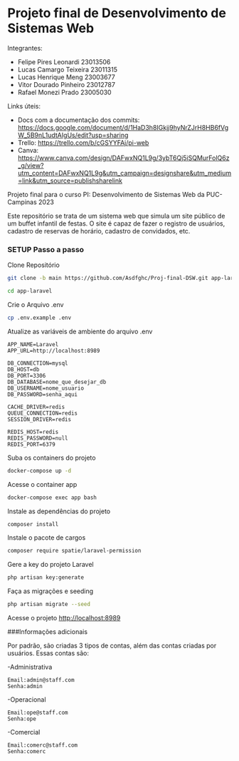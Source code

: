 # Projeto final de Desenvolvimento de Sistemas Web

Integrantes:
- Felipe Pires Leonardi 23013506
- Lucas Camargo Teixeira 23011315
- Lucas Henrique Meng 23003677
- Vitor Dourado Pinheiro 23012787
- Rafael Monezi Prado 23005030


Links úteis:
- Docs com a documentação dos commits: https://docs.google.com/document/d/1HaD3h8IGkjj9hyNrZJrH8HB6fVgW_5B9nL1udtAIgUs/edit?usp=sharing
- Trello: https://trello.com/b/cGSYYFAj/pi-web
- Canva: https://www.canva.com/design/DAFwxNQ1L9g/3ybT6Qj5iSQMurFolQ6z_g/view?utm_content=DAFwxNQ1L9g&utm_campaign=designshare&utm_medium=link&utm_source=publishsharelink

Projeto final para o curso PI: Desenvolvimento de Sistemas Web da PUC-Campinas 2023

Este repositório se trata de um sistema web que simula um site público de um buffet infantil de festas.
O site é capaz de fazer o registro de usuários, cadastro de reservas de horário, cadastro de convidados, etc.


### SETUP Passo a passo
Clone Repositório
```sh
git clone -b main https://github.com/Asdfghc/Proj-final-DSW.git app-laravel
```

```sh
cd app-laravel
```

Crie o Arquivo .env
```sh
cp .env.example .env
```


Atualize as variáveis de ambiente do arquivo .env
```dosini
APP_NAME=Laravel
APP_URL=http://localhost:8989

DB_CONNECTION=mysql
DB_HOST=db
DB_PORT=3306
DB_DATABASE=nome_que_desejar_db
DB_USERNAME=nome_usuario
DB_PASSWORD=senha_aqui

CACHE_DRIVER=redis
QUEUE_CONNECTION=redis
SESSION_DRIVER=redis

REDIS_HOST=redis
REDIS_PASSWORD=null
REDIS_PORT=6379
```


Suba os containers do projeto
```sh
docker-compose up -d
```


Acesse o container app
```sh
docker-compose exec app bash
```


Instale as dependências do projeto
```sh
composer install
```

Instale o pacote de cargos
```sh
composer require spatie/laravel-permission
```

Gere a key do projeto Laravel
```sh
php artisan key:generate
```

Faça as migrações e seeding
```sh
php artisan migrate --seed
```

Acesse o projeto
[http://localhost:8989](http://localhost:8989)


###Informações adicionais

Por padrão, são criadas 3 tipos de contas, além das contas criadas por usuários. Essas contas são:

-Administrativa

    Email:admin@staff.com
    Senha:admin
    
-Operacional

    Email:ope@staff.com
    Senha:ope
    
-Comercial

    Email:comerc@staff.com
    Senha:comerc
    
